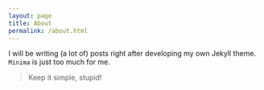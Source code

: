 ```yaml
---
layout: page
title: About
permalink: /about.html
---
```


I will be writing (a lot of) posts right after developing my own Jekyll theme. `Minima` is just too much for me.

> Keep it simple, stupid!
